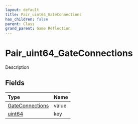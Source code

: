 ```yaml
---
layout: default
title: Pair_uint64_GateConnections
has_children: false
parent: Class
grand_parent: Game Reflection
---
```

# Pair_uint64_GateConnections
Description 

## Fields

| Type | Name |
|:-------------|:--------------|
| [GateConnections](/docs/game-reflection/classes/gate_connections) | value |
| [uint64](/docs/game-reflection/components/uint64) | key |

